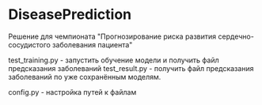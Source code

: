 # DiseasePrediction

Решение для чемпионата "Прогнозирование риска развития сердечно-сосудистого заболевания пациента"

test_training.py - запустить обучение модели и получить файл предсказания заболеваний
test_result.py - получить файл предсказания заболеваний по уже сохранённым моделям.

config.py - настройка путей к файлам
